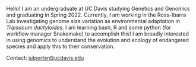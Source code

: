 Hello! I am an undergraduate at UC Davis studying Genetics and Genomics and graduating in Spring 2022. 
Currently, I am working in the Ross-Ibarra Lab investigating genome size variation as environmental adaptation in _Tripsacum dactyloides_. 
I am learning bash, R and some python (for workflow manager Snakemake) to accomplish this!
I am broadly interested in using genomics to understand the evolution and ecology of endangered species and apply this to their conservation.


Contact: julporter@ucdavis.edu 

<!---
juliannaporter/juliannaporter is a ✨ special ✨ repository because its `README.md` (this file) appears on your GitHub profile.
You can click the Preview link to take a look at your changes.
--->
